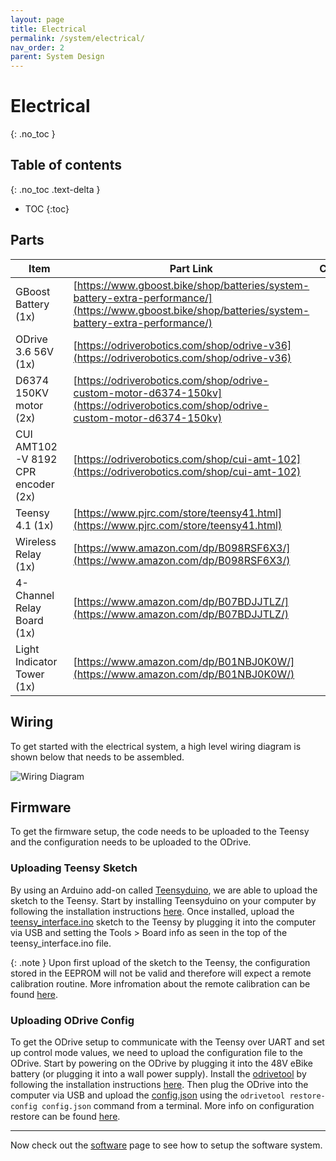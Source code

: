 ```yaml
---
layout: page
title: Electrical
permalink: /system/electrical/
nav_order: 2
parent: System Design
---
```

# Electrical
{: .no_toc }

## Table of contents
{: .no_toc .text-delta }
- TOC
{:toc}  

## Parts

| Item                               | Part Link                                                                                                                                            | Comments |
| ---------------------------------- | ---------------------------------------------------------------------------------------------------------------------------------------------------- | -------- |
| GBoost Battery (1x)                | [https://www.gboost.bike/shop/batteries/system-battery-extra-performance/](https://www.gboost.bike/shop/batteries/system-battery-extra-performance/) |          |
| ODrive 3.6 56V (1x)                | [https://odriverobotics.com/shop/odrive-v36](https://odriverobotics.com/shop/odrive-v36)                                                             |          |
| D6374 150KV motor (2x)             | [https://odriverobotics.com/shop/odrive-custom-motor-d6374-150kv](https://odriverobotics.com/shop/odrive-custom-motor-d6374-150kv)                   |          |
| CUI AMT102-V 8192 CPR encoder (2x) | [https://odriverobotics.com/shop/cui-amt-102](https://odriverobotics.com/shop/cui-amt-102)                                                           |          |
| Teensy 4.1 (1x)                    | [https://www.pjrc.com/store/teensy41.html](https://www.pjrc.com/store/teensy41.html)                                                                 |          |
| Wireless Relay (1x)                | [https://www.amazon.com/dp/B098RSF6X3/](https://www.amazon.com/dp/B098RSF6X3/)                                                                       |          |
| 4-Channel Relay Board (1x)         | [https://www.amazon.com/dp/B07BDJJTLZ/](https://www.amazon.com/dp/B07BDJJTLZ/)                                                                       |          |
| Light Indicator Tower (1x)         | [https://www.amazon.com/dp/B01NBJ0K0W/](https://www.amazon.com/dp/B01NBJ0K0W/)                                                                       |          |

## Wiring

To get started with the electrical system, a high level wiring diagram is shown below that needs to be assembled. 

![Wiring Diagram](../../assets/img/wiring.png)

## Firmware

To get the firmware setup, the code needs to be uploaded to the Teensy and the configuration needs to be uploaded to the ODrive. 

### Uploading Teensy Sketch

By using an Arduino add-on called [Teensyduino](https://www.pjrc.com/teensy/teensyduino.html), we are able to upload the sketch to the Teensy. Start by installing Teensyduino on your computer by following the installation instructions [here](https://www.pjrc.com/teensy/td_download.html). Once installed, upload the [teensy_interface.ino](https://github.com/CORE-Robotics-Lab/Wheelchair-Tennis-Robot/tree/main/firmware/teensy_interface) sketch to the Teensy by plugging it into the computer via USB and setting the Tools > Board info as seen in the top of the teensy_interface.ino file. 

{: .note }
Upon first upload of the sketch to the Teensy, the configuration stored in the EEPROM will not be valid and therefore will expect a remote calibration routine. More infromation about the remote calibration can be found [here]().

### Uploading ODrive Config

To get the ODrive setup to communicate with the Teensy over UART and set up control mode values, we need to upload the configuration file to the ODrive. Start by powering on the ODrive by plugging it into the 48V eBike battery (or plugging it into a wall power supply). Install the [odrivetool](https://docs.odriverobotics.com/v/0.5.5/odrivetool.html) by following the installation instructions [here](https://docs.odriverobotics.com/v/0.5.5/getting-started.html#downloading-and-installing-odriveool). Then plug the ODrive into the computer via USB and upload the [config.json](https://github.com/CORE-Robotics-Lab/Wheelchair-Tennis-Robot/tree/main/firmware/odrive) using the `odrivetool restore-config config.json` command from a terminal. More info on configuration restore can be found [here](https://docs.odriverobotics.com/v/0.5.5/odrivetool.html#configuration-backup).

---

Now check out the [software](https://core-robotics-lab.github.io/Wheelchair-Tennis-Robot/system/software/) page to see how to setup the software system. 
